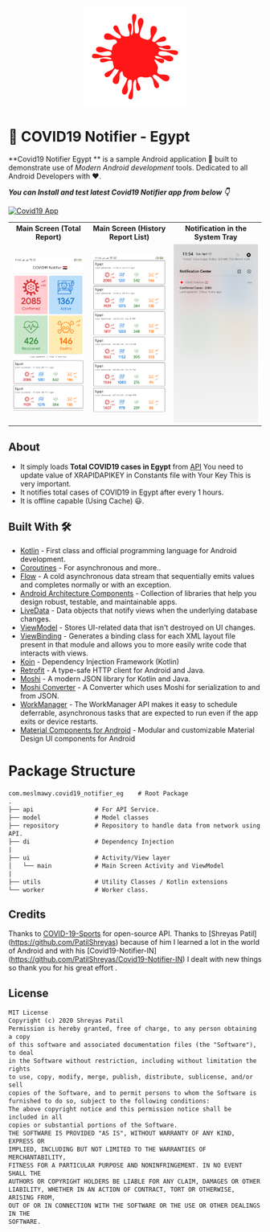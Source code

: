 <p align="center">
  <img src="screens/icon.png" height="200"/>
</p>

# 🔔 COVID19 Notifier - Egypt



**Covid19 Notifier Egypt ** is a sample Android application 📱 built to demonstrate use of 
*Modern Android development* tools. Dedicated to all Android Developers with ❤️. 


***You can Install and test latest Covid19 Notifier app from below 👇***

[![Covid19 App](https://img.shields.io/badge/Covid19Notifier-APK-blue.svg?style=for-the-badge&logo=android)](https://github.com/KhaledSherifSayed/Covid19-Notifier-EG/raw/master/app/app-debug.apk)

<table style="width:100%">
  <tr>
    <th>Main Screen (Total Report)</th>
    <th>Main Screen (History Report List)</th>
    <th>Notification in the System Tray</th>
  </tr>
  <tr>
    <td><img src="screens/home.png"/></td>
    <td><img src="screens/history.png"/></td> 
    <td><img src="screens/notifications.png"/></td>
  </tr>
</table>


## About
- It simply loads **Total COVID19 cases in Egypt** from [API](https://api-sports.io/documentation/covid-19) You need to update value of     XRAPIDAPIKEY in Constants file with Your Key This is very important. 
- It notifies total cases of COVID19 in Egypt after every 1 hours.
- It is offline capable (Using Cache) 😃.


## Built With 🛠
- [Kotlin](https://kotlinlang.org/) - First class and official programming language for Android development.
- [Coroutines](https://kotlinlang.org/docs/reference/coroutines-overview.html) - For asynchronous and more..
- [Flow](https://kotlin.github.io/kotlinx.coroutines/kotlinx-coroutines-core/kotlinx.coroutines.flow/-flow/) - A cold asynchronous data stream that sequentially emits values and completes normally or with an exception.
- [Android Architecture Components](https://developer.android.com/topic/libraries/architecture) - Collection of libraries that help you design robust, testable, and maintainable apps.
- [LiveData](https://developer.android.com/topic/libraries/architecture/livedata) - Data objects that notify views when the underlying database changes.
- [ViewModel](https://developer.android.com/topic/libraries/architecture/viewmodel) - Stores UI-related data that isn't destroyed on UI changes. 
- [ViewBinding](https://developer.android.com/topic/libraries/view-binding) - Generates a binding class for each XML layout file present in that module and allows you to more easily write code that interacts with views.
- [Koin](https://start.insert-koin.io/) - Dependency Injection Framework (Kotlin)
- [Retrofit](https://square.github.io/retrofit/) - A type-safe HTTP client for Android and Java.
- [Moshi](https://github.com/square/moshi) - A modern JSON library for Kotlin and Java.
- [Moshi Converter](https://github.com/square/retrofit/tree/master/retrofit-converters/moshi) - A Converter which uses Moshi for serialization to and from JSON.
- [WorkManager](https://developer.android.com/topic/libraries/architecture/workmanager) - The WorkManager API makes it easy to schedule deferrable, asynchronous tasks that are expected to run even if the app exits or device restarts.
- [Material Components for Android](https://github.com/material-components/material-components-android) - Modular and customizable Material Design UI components for Android

# Package Structure

    com.meslmawy.covid19_notifier_eg    # Root Package
    .
    ├── api                 # For API Service.
    ├── model               # Model classes
    ├── repository          # Repository to handle data from network using API.
    ├── di                  # Dependency Injection     
    |
    ├── ui                  # Activity/View layer  
    │   └── main            # Main Screen Activity and ViewModel
    |
    ├── utils               # Utility Classes / Kotlin extensions
    └── worker              # Worker class.




## Credits
Thanks to [COVID-19-Sports](https://api-sports.io/documentation/covid-19) for open-source API. 
Thanks to [Shreyas Patil] (https://github.com/PatilShreyas) because of him I learned a lot in the world of Android and with his [Covid19-Notifier-IN] (https://github.com/PatilShreyas/Covid19-Notifier-IN) I dealt with new things so thank you for his great effort .


## License
```
MIT License
Copyright (c) 2020 Shreyas Patil
Permission is hereby granted, free of charge, to any person obtaining a copy
of this software and associated documentation files (the "Software"), to deal
in the Software without restriction, including without limitation the rights
to use, copy, modify, merge, publish, distribute, sublicense, and/or sell
copies of the Software, and to permit persons to whom the Software is
furnished to do so, subject to the following conditions:
The above copyright notice and this permission notice shall be included in all
copies or substantial portions of the Software.
THE SOFTWARE IS PROVIDED "AS IS", WITHOUT WARRANTY OF ANY KIND, EXPRESS OR
IMPLIED, INCLUDING BUT NOT LIMITED TO THE WARRANTIES OF MERCHANTABILITY,
FITNESS FOR A PARTICULAR PURPOSE AND NONINFRINGEMENT. IN NO EVENT SHALL THE
AUTHORS OR COPYRIGHT HOLDERS BE LIABLE FOR ANY CLAIM, DAMAGES OR OTHER
LIABILITY, WHETHER IN AN ACTION OF CONTRACT, TORT OR OTHERWISE, ARISING FROM,
OUT OF OR IN CONNECTION WITH THE SOFTWARE OR THE USE OR OTHER DEALINGS IN THE
SOFTWARE.
